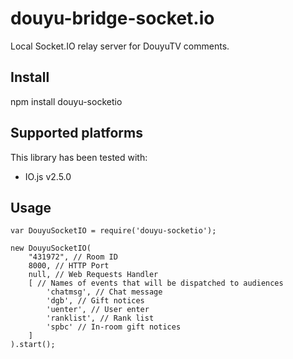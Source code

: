 # douyu-bridge-socket.io
Local Socket.IO relay server for DouyuTV comments.

## Install
npm install douyu-socketio

## Supported platforms
This library has been tested with:

- IO.js v2.5.0

## Usage

	var DouyuSocketIO = require('douyu-socketio');

	new DouyuSocketIO(
		"431972", // Room ID
		8000, // HTTP Port
		null, // Web Requests Handler
		[ // Names of events that will be dispatched to audiences
			'chatmsg', // Chat message
			'dgb', // Gift notices
			'uenter', // User enter
			'ranklist', // Rank list
			'spbc' // In-room gift notices
		]
	).start();

